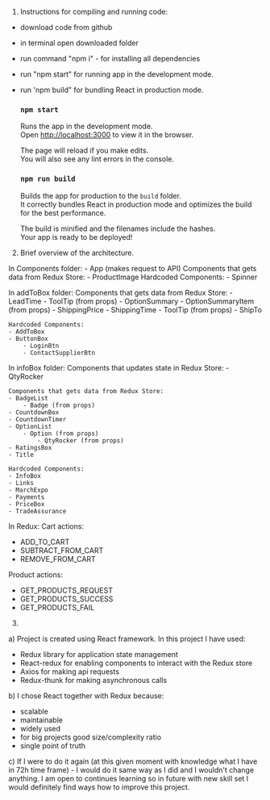 1. Instructions for compiling and running code:
- download code from github
- in terminal open downloaded folder
- run command "npm i" - for installing all dependencies
- run "npm start" for running app in the development mode.
- run 'npm build" for bundling React in production mode.

    ### `npm start`

    Runs the app in the development mode.\
    Open [http://localhost:3000](http://localhost:3000) to view it in the browser.

    The page will reload if you make edits.\
    You will also see any lint errors in the console.

    ### `npm run build`

    Builds the app for production to the `build` folder.\
    It correctly bundles React in production mode and optimizes the build for the best performance.

    The build is minified and the filenames include the hashes.\
    Your app is ready to be deployed!

2. Brief overview of the architecture. 

In Components folder:
    - App (makes request to API)
    Components that gets data from Redux Store:
    - ProductImage
    Hardcoded Components:
    - Spinner

In addToBox folder:
    Components that gets data from Redux Store:
    - LeadTime
        - ToolTip (from props)
    - OptionSummary
        - OptionSummaryItem (from props)
    - ShippingPrice
    - ShippingTime
        - ToolTip (from props)
    - ShipTo

    Hardcoded Components:
    - AddToBox
    - ButtonBox
        - LoginBtn
        - ContactSupplierBtn

In infoBox folder:
    Components that updates state in Redux Store:
    - QtyRocker
    
    Components that gets data from Redux Store:
    - BadgeList
        - Badge (from props)
    - CountdownBox
    - CountdownTimer
    - OptionList
        - Option (from props)
            - QtyRocker (from props)
    - RatingsBox
    - Title

    Hardcoded Components:
    - InfoBox
    - Links
    - MarchExpo
    - Payments
    - PriceBox
    - TradeAssurance

In Redux:
  Cart actions:
  - ADD_TO_CART
  - SUBTRACT_FROM_CART
  - REMOVE_FROM_CART

  Product actions:
  - GET_PRODUCTS_REQUEST
  - GET_PRODUCTS_SUCCESS
  - GET_PRODUCTS_FAIL

3. 
a) Project is created using React framework.
In this project I have used:
- Redux library for application state management
- React-redux for enabling components to interact with the Redux store
- Axios for making api requests
- Redux-thunk for making asynchronous calls

b) I chose React together with Redux because:
- scalable
- maintainable
- widely used
- for big projects good size/complexity ratio
- single point of truth

c) If I were to do it again (at this given moment with knowledge what I have in 72h time frame) - I would do it same way as I did and I wouldn't change anything. 
I am open to continues learning so in future with new skill set I would definitely find ways how to improve this project.
